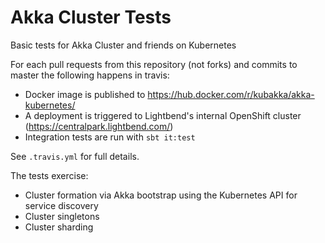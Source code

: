 # Akka Cluster Tests

Basic tests for Akka Cluster and friends on Kubernetes

For each pull requests from this repository (not forks) and commits to master the following happens in travis:

* Docker image is published to https://hub.docker.com/r/kubakka/akka-kubernetes/
* A deployment is triggered to Lightbend's internal OpenShift cluster (https://centralpark.lightbend.com/)
* Integration tests are run with `sbt it:test`

See `.travis.yml` for full details.

The tests exercise:

* Cluster formation via Akka bootstrap using the Kubernetes API for service discovery
* Cluster singletons
* Cluster sharding







